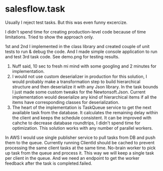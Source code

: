 # salesflow.task
Usually I reject test tasks. But this was even funny excercize.

I didn't spend time for creating production-level code because of time limitations. Tried to show the approach only.

1st and 2nd I implemented in the class library and created couple of unit tests to run & debug the code. And I made simple console application to run and test 3rd task code. See demo.png for testing results.


1. Nuff said, 10 sec to fresh mi mind with some googling and 2 minutes for implementation.
2. I would not use custom deserializer in production for this solution, I would probably make a transformation step to build hierarchical structure and then deserialize it with any Json library. In the task bounds I just made some custom tweaks for the Newtonsoft.Json. Current implementation would deserialize any kind of hierarchical items if all the items have corresponding classes for deserialization.
3. The heart of the implementation is TaskQueue service to get the next available task from the database. It calculates the remaining delay within the client and keeps the schedule consistent. It can be improved with cahche to decrease database roundtrips, I didn't spend time for optimization. This solution works with any number of parallel workers.

In AWS I would use single publisher service to pull tasks from DB and push them to the queue. Currently running ClientId should be cached to prevent processing the same client tasks at the same time. No-brain worker to pick up task from the queue and process it. This way we will keep a single task per client in the queue. And we need an endpoint to get the worker feedback after the task is completed.failed.
